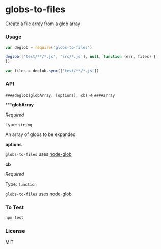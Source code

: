 globs-to-files
================

Create a file array from a glob array

### Usage

```js
var deglob = require('globs-to-files')

deglob(['test/**/*.js', 'src/*.js'], null, function (err, files) {
})

var files = deglob.sync(['test/**/*.js'])
```

### API

`####deglob(globArray, [options], cb)` -> `####array`

*****globArray**

*Required*

Type: `string`

An array of globs to be expanded

**options**

`globs-to-files` uses [node-glob](https://github.com/isaacs/node-glob#options)

**cb**

*Required*

Type: `function`

`globs-to-files` uses [node-glob](https://github.com/isaacs/node-glob#globpattern-options-cb)

### To Test

```js
npm test
```

### License

MIT
